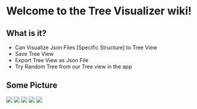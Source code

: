# Welcome to the Tree Visualizer wiki!

## What is it?
* Can Visualize Json Files [Specific Structure] to Tree View
* Save Tree View
* Export Tree View as Json File
* Try Random Tree from our Tree view in the app

## Some Picture
 ![](https://d.top4top.net/p_595zjtmt1.png)
 ![](https://e.top4top.net/p_595mtre91.png)
 ![](https://d.top4top.net/p_595foopg1.png)
 ![](https://a.top4top.net/p_595x7bd91.png)
 ![](https://b.top4top.net/p_595c50y61.png)
